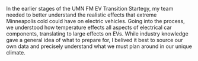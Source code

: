 
In the earlier stages of the UMN FM EV Transition Startegy, my team needed to better understand the realistic effects that extreme           
  Minneapolis cold could have on electric vehicles. Going into the process, we understood how temperature effects all aspects of electrical car 
  components, translating to large effects on EVs. While industry knowledge gave a general idea of what to prepare for, I belived it best to 
  source our own data and precisely understand what we must plan around in our unique climate. 
